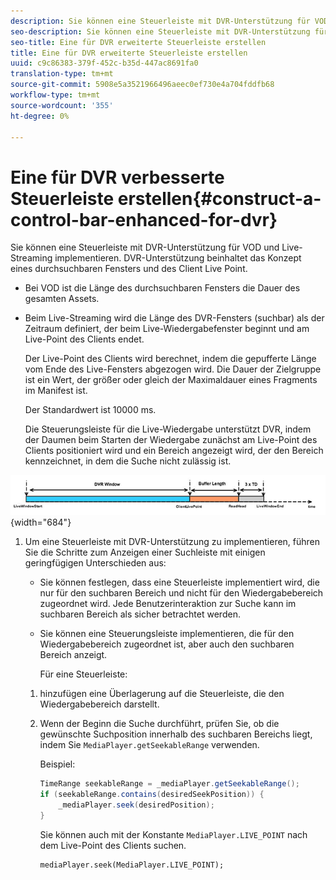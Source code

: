 ```yaml
---
description: Sie können eine Steuerleiste mit DVR-Unterstützung für VOD und Live-Streaming implementieren. DVR-Unterstützung beinhaltet das Konzept eines durchsuchbaren Fensters und des Client Live Point.
seo-description: Sie können eine Steuerleiste mit DVR-Unterstützung für VOD und Live-Streaming implementieren. DVR-Unterstützung beinhaltet das Konzept eines durchsuchbaren Fensters und des Client Live Point.
seo-title: Eine für DVR erweiterte Steuerleiste erstellen
title: Eine für DVR erweiterte Steuerleiste erstellen
uuid: c9c86383-379f-452c-b35d-447ac8691fa0
translation-type: tm+mt
source-git-commit: 5908e5a3521966496aeec0ef730e4a704fddfb68
workflow-type: tm+mt
source-wordcount: '355'
ht-degree: 0%

---
```



# Eine für DVR verbesserte Steuerleiste erstellen{#construct-a-control-bar-enhanced-for-dvr}

Sie können eine Steuerleiste mit DVR-Unterstützung für VOD und Live-Streaming implementieren. DVR-Unterstützung beinhaltet das Konzept eines durchsuchbaren Fensters und des Client Live Point.

* Bei VOD ist die Länge des durchsuchbaren Fensters die Dauer des gesamten Assets.
* Beim Live-Streaming wird die Länge des DVR-Fensters (suchbar) als der Zeitraum definiert, der beim Live-Wiedergabefenster beginnt und am Live-Point des Clients endet.

   Der Live-Point des Clients wird berechnet, indem die gepufferte Länge vom Ende des Live-Fensters abgezogen wird. Die Dauer der Zielgruppe ist ein Wert, der größer oder gleich der Maximaldauer eines Fragments im Manifest ist.

   Der Standardwert ist 10000 ms.

   Die Steuerungsleiste für die Live-Wiedergabe unterstützt DVR, indem der Daumen beim Starten der Wiedergabe zunächst am Live-Point des Clients positioniert wird und ein Bereich angezeigt wird, der den Bereich kennzeichnet, in dem die Suche nicht zulässig ist.

<!--<a id="fig_37A39A28BA714BA5A2C461357ED5BD41"></a>-->

![](assets/dvr-window.PNG){width=&quot;684&quot;}

1. Um eine Steuerleiste mit DVR-Unterstützung zu implementieren, führen Sie die Schritte zum Anzeigen einer Suchleiste mit einigen geringfügigen Unterschieden aus:

   * Sie können festlegen, dass eine Steuerleiste implementiert wird, die nur für den suchbaren Bereich und nicht für den Wiedergabebereich zugeordnet wird. Jede Benutzerinteraktion zur Suche kann im suchbaren Bereich als sicher betrachtet werden.
   * Sie können eine Steuerungsleiste implementieren, die für den Wiedergabebereich zugeordnet ist, aber auch den suchbaren Bereich anzeigt.

      Für eine Steuerleiste:
   1. hinzufügen eine Überlagerung auf die Steuerleiste, die den Wiedergabebereich darstellt.
   1. Wenn der Beginn die Suche durchführt, prüfen Sie, ob die gewünschte Suchposition innerhalb des suchbaren Bereichs liegt, indem Sie `MediaPlayer.getSeekableRange` verwenden.

      Beispiel:

      ```java
      TimeRange seekableRange = _mediaPlayer.getSeekableRange(); 
      if (seekableRange.contains(desiredSeekPosition)) { 
          _mediaPlayer.seek(desiredPosition); 
      }
      ```

      Sie können auch mit der Konstante `MediaPlayer.LIVE_POINT` nach dem Live-Point des Clients suchen.

      ```
      mediaPlayer.seek(MediaPlayer.LIVE_POINT);
      ```
